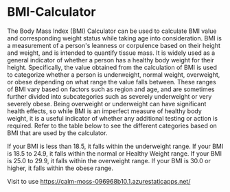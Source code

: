 # BMI-Calculator

The Body Mass Index (BMI) Calculator can be used to calculate BMI value and corresponding weight status while taking age into consideration. BMI is a measurement of a person's leanness or corpulence based on their height and weight, and is intended to quantify tissue mass. It is widely used as a general indicator of whether a person has a healthy body weight for their height. Specifically, the value obtained from the calculation of BMI is used to categorize whether a person is underweight, normal weight, overweight, or obese depending on what range the value falls between. These ranges of BMI vary based on factors such as region and age, and are sometimes further divided into subcategories such as severely underweight or very severely obese. Being overweight or underweight can have significant health effects, so while BMI is an imperfect measure of healthy body weight, it is a useful indicator of whether any additional testing or action is required. Refer to the table below to see the different categories based on BMI that are used by the calculator.

If your BMI is less than 18.5, it falls within the underweight range.
If your BMI is 18.5 to 24.9, it falls within the normal or Healthy Weight range.
If your BMI is 25.0 to 29.9, it falls within the overweight range.
If your BMI is 30.0 or higher, it falls within the obese range.

Visit to use https://calm-moss-096968b10.1.azurestaticapps.net/
